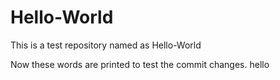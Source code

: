 # Hello-World
This is a test repository named as Hello-World

Now these words are printed to test the commit changes.
hello
